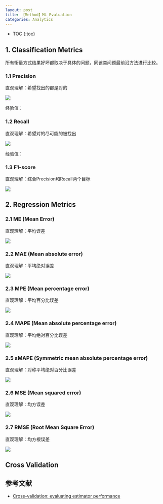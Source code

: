 ```yaml
---
layout: post
title: 【Method】ML Evaluation
categories: Analytics
---
```


* TOC
{:toc}

## 1. Classification Metrics

所有衡量方式结果好坏都取决于具体的问题，同该类问题最前沿方法进行比较。

### 1.1 Precision

直观理解：希望找出的都是对的

![](https://wikimedia.org/api/rest_v1/media/math/render/svg/5b7d5cd5010efe2ef51e7731f2124a2156830fbe)

经验值：

### 1.2 Recall

直观理解：希望对的尽可能的被找出

![](https://wikimedia.org/api/rest_v1/media/math/render/svg/43a4548e95fde15433d8e3cd3c80ced433f54abe)

经验值：


### 1.3 F1-score

直观理解：综合Precision和Recall两个目标

![](https://wikimedia.org/api/rest_v1/media/math/render/svg/057ffc6b4fa80dc1c0e1f2f1f6b598c38cdd7c23)


## 2. Regression Metrics

### 2.1 ME (Mean Error)

直观理解：平均误差

![](https://wikimedia.org/api/rest_v1/media/math/render/svg/ecf876e1201ae41e5924cc11bcc6d557e454fc4f)

### 2.2 MAE (Mean absolute error)

直观理解：平均绝对误差

![](https://wikimedia.org/api/rest_v1/media/math/render/svg/3ef87b78a9af65e308cf4aa9acf6f203efbdeded)

### 2.3 MPE (Mean percentage error)

直观理解：平均百分比误差

![](https://wikimedia.org/api/rest_v1/media/math/render/svg/f2e99f3dac6ee7a098fdb342b5cbe8273d35f01d)

### 2.4 MAPE (Mean absolute percentage error)

直观理解：平均绝对百分比误差

![](https://wikimedia.org/api/rest_v1/media/math/render/svg/4cf2158513b0345211300fe585cc88a05488b451)

### 2.5 sMAPE (Symmetric mean absolute percentage error)

直观理解：对称平均绝对百分比误差

![](https://wikimedia.org/api/rest_v1/media/math/render/svg/e5eab10e691bead6d1d175a370546db3f4371507)


### 2.6 MSE (Mean squared error)

直观理解：均方误差

![](https://wikimedia.org/api/rest_v1/media/math/render/svg/e258221518869aa1c6561bb75b99476c4734108e)

### 2.7 RMSE (Root Mean Square Error)

直观理解：均方根误差

![](https://wikimedia.org/api/rest_v1/media/math/render/svg/eeb88fa0f90448e9d1a67cd7a70164f674aeb300)


## Cross Validation

## 参考文献

- [Cross-validation: evaluating estimator performance](https://scikit-learn.org/stable/modules/cross_validation.html)